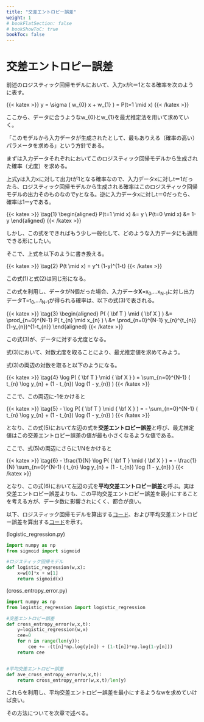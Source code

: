 ```yaml
---
title: "交差エントロピー誤差"
weight: 1
# bookFlatSection: false
# bookShowToC: true
bookToc: false
---
```


# 交差エントロピー誤差

前述のロジスティック回帰モデルにおいて、入力xがt＝1となる確率を次のように表す。

{{< katex  >}}
y  =  \sigma ( w_{0} x + w_{1} )  =  P(t=1 \mid x)
{{< /katex >}}

ここから、データに合うようなw_{0}とw_{1}を最尤推定法を用いて求めていく。

「このモデルから入力データが生成されたとして、最もありえる（確率の高い）パラメータを求める」という方針である。

まずは入力データそれぞれにおいてこのロジスティック回帰モデルから生成された確率（尤度）を求める。

上式yは入力xに対して出力tが1となる確率なので、入力データxに対しt＝1だったら、ロジスティック回帰モデルから生成される確率はこのロジスティック回帰モデルの出力そのものなのでyとなる。逆に入力データxに対しt＝0だったら、確率は1ーyである。

{{< katex  >}}
\tag{1}
\begin{aligned}
    P(t=1 \mid x) &= y \\
    P(t=0 \mid x) &= 1-y
\end{aligned}
{{< /katex >}}

しかし、この式をできればもう少し一般化して、どのような入力データにも適用できる形にしたい。

そこで、上式を以下のように書き換える。

{{< katex  >}}
\tag{2}
P(t \mid x) = y^t (1-y)^{1-t}
{{< /katex >}}

この式(1)と式(2)は同じ形になる。

この式を利用し、データがN個だった場合、入力データ<b>X</b>=x<sub>0</sub>,…x<sub>N-1</sub>に対し出力データ<b>T</b>=t<sub>0</sub>,…t<sub>N-1</sub>が得られる確率は、以下の式(3)で表される。

{{< katex  >}}
\tag{3}
\begin{aligned}
    P( { \bf T } \mid { \bf X } ) 
        &= \prod_{n=0}^{N-1} P( t_{n} \mid x_{n} )  \\
        &= \prod_{n=0}^{N-1} y_{n}^{t_{n}} (1-y_{n})^{1-t_{n}}
\end{aligned}
{{< /katex >}}

この式(3)が、データに対する尤度となる。

式(3)において、対数尤度を取ることにより、最尤推定値を求めてみよう。

式(3)の両辺の対数を取ると以下のようになる。

{{< katex  >}}
\tag{4}
    \log P( { \bf T } \mid { \bf X } ) 
        = \sum_{n=0}^{N-1} ( t_{n} \log y_{n} + (1 - t_{n}) \log (1 - y_{n}) ) 
{{< /katex >}}

ここで、この両辺に-1をかけると

{{< katex  >}}
\tag{5}
    - \log P( { \bf T } \mid { \bf X } ) 
        = - \sum_{n=0}^{N-1} ( t_{n} \log y_{n} + (1 - t_{n}) \log (1 - y_{n}) ) 
{{< /katex >}}

となり、この式(5)において左辺の式を**交差エントロピー誤差**と呼び、最尤推定値はこの交差エントロピー誤差の値が最も小さくなるような値である。

ここで、式(5)の両辺にさらに1/Nをかけると

{{< katex  >}}
\tag{6}
    - \frac{1}{N} \log P( { \bf T } \mid { \bf X } ) 
        = - \frac{1}{N} \sum_{n=0}^{N-1} ( t_{n} \log y_{n} + (1 - t_{n}) \log (1 - y_{n}) ) 
{{< /katex >}}

となり、この式(6)において左辺の式を**平均交差エントロピー誤差**と呼ぶ。実は交差エントロピー誤差よりも、この平均交差エントロピー誤差を最小にすることを考える方が、データ数に影響されにくく、都合が良い。

以下、ロジスティック回帰モデルを算出する[コード](https://github.com/WAT36/python/blob/master/machine_learning/classification/logistic_regression.py)、および平均交差エントロピー誤差を算出する[コード](https://github.com/WAT36/python/blob/master/machine_learning/classification/cross_entropy_error.py)を示す。


(logistic_regression.py)

```python
import numpy as np
from sigmoid import sigmoid

#ロジスティック回帰モデル
def logistic_regression(w,x):
    x=w[0]*x + w[1]
    return sigmoid(x)
```


(cross_entropy_error.py)

```python
import numpy as np
from logistic_regression import logistic_regression

#交差エントロピー誤差
def cross_entropy_error(w,x,t):
    y=logistic_regression(w,x)
    cee=0
    for n in range(len(y)):
        cee += -(t[n]*np.log(y[n]) + (1-t[n])*np.log(1-y[n]))
    return cee


#平均交差エントロピー誤差
def ave_cross_entropy_error(w,x,t):
    return cross_entropy_error(w,x,t)/len(y)
```

これらを利用し、平均交差エントロピー誤差を最小にするようなwを求めていけば良い。

その方法についてを次章で述べる。